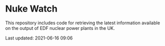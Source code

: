 # Nuke Watch

This repository includes code for retrieving the latest information available on the output of EDF nuclear power plants in the UK.

Last updated: 2021-06-16 09:06